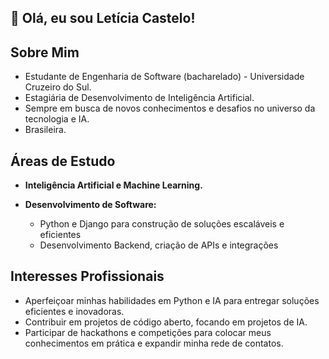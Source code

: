 ## 👋 Olá, eu sou Letícia Castelo! 

## Sobre Mim
- Estudante de Engenharia de Software (bacharelado) - Universidade Cruzeiro do Sul.</br>
- Estagiária de Desenvolvimento de Inteligência Artificial.</br>
- Sempre em busca de novos conhecimentos e desafios no universo da tecnologia e IA.</br>
- Brasileira.</br>

## Áreas de Estudo
- **Inteligência Artificial e Machine Learning.**


- **Desenvolvimento de Software:**
  - Python e Django para construção de soluções escaláveis e eficientes
  - Desenvolvimento Backend, criação de APIs e integrações
  
## Interesses Profissionais
  - Aperfeiçoar minhas habilidades em Python e IA para entregar soluções eficientes e inovadoras.
  - Contribuir em projetos de código aberto, focando em projetos de IA.
  - Participar de hackathons e competições para colocar meus conhecimentos em prática e expandir minha rede de contatos.
